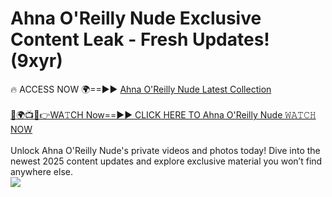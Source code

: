 # Ahna O'Reilly Nude Exclusive Content Leak - Fresh Updates! (9xyr)

🔥 ACCESS NOW 🌍==►► <a href="https://tinyurl.com/2mz8nhtm" rel="nofollow">Ahna O'Reilly Nude Latest Collection</a>
<br><br>
[🔴🌍📺📱👉WA𝚃CH Now==►► CLICK HERE TO Ahna O'Reilly Nude 𝚆𝙰𝚃𝙲𝙷 NOW](https://tinyurl.com/2mz8nhtm)
<br><br>
Unlock Ahna O'Reilly Nude's private videos and photos today! Dive into the newest 2025 content updates and explore exclusive material you won’t find anywhere else.
<br>
<a href="https://tinyurl.com/2mz8nhtm" rel="nofollow" data-target="animated-image.originalLink"><img src="https://camo.githubusercontent.com/8a4f000d20f83aca3bf7ec5f350d767afa0574a8a352519fd8cfa583a6f93a33/68747470733a2f2f692e696d6775722e636f6d2f644a486b345a712e676966" data-canonical-src="https://i.imgur.com/dJHk4Zq.gif" style="max-width: 100%; display: inline-block;" data-target="animated-image.originalImage"></a>
<br>
